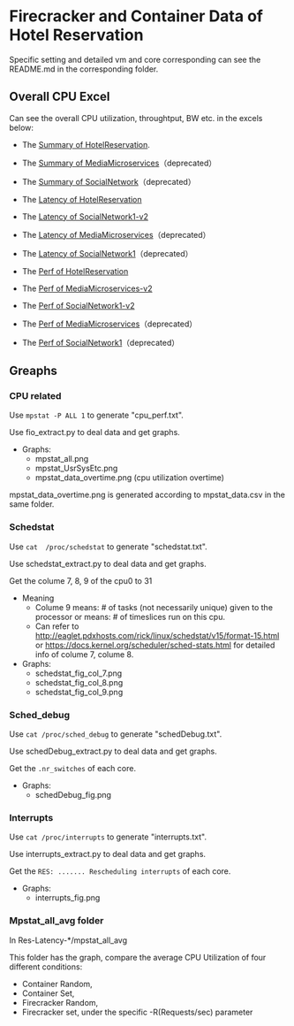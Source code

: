 # Firecracker and Container Data of Hotel Reservation

Specific setting and detailed vm and core corresponding can see the README.md in the corresponding folder.

## Overall CPU Excel
Can see the overall CPU utilization, throughtput, BW etc. in the excels below:

- The [Summary of HotelReservation](https://docs.google.com/spreadsheets/d/1Wd_QWPUeXN8QmSJorNXnRjmlugQj44pf8u961l5VYDA/edit#gid=0).

- The [Summary of MediaMicroservices](https://docs.google.com/spreadsheets/d/15ZE8fhBdG4eqeoF4SKdlxhGHdEUOt4ycIA45QE0sNP0/edit#gid=0)（deprecated）

- The [Summary of SocialNetwork](https://docs.google.com/spreadsheets/d/19gUlqHa60Pn0a4oHwTuilKT-drm3XaGoNARrk3Cob7k/edit#gid=0)（deprecated）

- The [Latency of HotelReservation](https://docs.google.com/spreadsheets/d/1SAPFEOHZ8QP8jzDtzEEULMyZjnnBidJd21M3Xt4HAz8/edit#gid=0)



- The [Latency of SocialNetwork1-v2](https://docs.google.com/spreadsheets/d/1Cy9RjgibUyPHLc6Gp9dHuQ3_c7ULYHVXowZhBgvi-Sk/edit#gid=1488032261)

- The [Latency of MediaMicroservices](https://docs.google.com/spreadsheets/d/19FS-EyBTvXsegDJiu6z5GzgEC7pxxrHD69Eg7wujsFU/edit#gid=0)（deprecated）

- The [Latency of SocialNetwork1](https://docs.google.com/spreadsheets/d/1uyBNdEzSTrxeoCo0qvgatThFoAlMP8Mk3O8fM-V3YTg/edit#gid=0)（deprecated）

- The [Perf of HotelReservation](https://docs.google.com/spreadsheets/d/1TrBh9p-e5ZvEHpTV7RjCnJprcAX9USj5mwxQ-W7hJdI/edit#gid=0)

- The [Perf of MediaMicroservices-v2](https://docs.google.com/spreadsheets/d/1CQmQL74gH_w2xmlM4ZuzPdOE-ZXnCD-OU6Peh6jLdPg/edit#gid=0)

- The [Perf of SocialNetwork1-v2](https://docs.google.com/spreadsheets/d/1ZxWO7HxeGwjVP26gcd8j80Hcx0y-SjdoiyoT9Itowno/edit#gid=0)



- The [Perf of MediaMicroservices](https://docs.google.com/spreadsheets/d/1zaOMOGnkU5PWuiPJSd_X1S7XV-J2tkXLZaWdLIcMfCQ/edit#gid=0)（deprecated）

- The [Perf of SocialNetwork1](https://docs.google.com/spreadsheets/d/1p-JXlBnkdgEr40PYGVKiHzCcRPLQTEYAuPCoLf1HOEs/edit#gid=0)（deprecated）

## Greaphs
### CPU related
Use `mpstat -P ALL 1` to generate "cpu_perf.txt".

Use fio_extract.py to deal data and get graphs.

- Graphs:
    - mpstat_all.png
    - mpstat_UsrSysEtc.png
    - mpstat_data_overtime.png (cpu utilization overtime)

mpstat_data_overtime.png is generated according to mpstat_data.csv in the same folder.

### Schedstat
Use `cat  /proc/schedstat` to generate "schedstat.txt".

Use schedstat_extract.py to deal data and get graphs.

Get the colume 7, 8, 9 of the cpu0 to 31
- Meaning
    - Colume 9 means: # of tasks (not necessarily unique) given to the processor or means: # of timeslices run on this cpu.
    - Can refer to http://eaglet.pdxhosts.com/rick/linux/schedstat/v15/format-15.html or https://docs.kernel.org/scheduler/sched-stats.html for detailed info of colume 7, colume 8.
- Graphs:
    - schedstat_fig_col_7.png
    - schedstat_fig_col_8.png
    - schedstat_fig_col_9.png

### Sched_debug
Use `cat /proc/sched_debug` to generate "schedDebug.txt".

Use schedDebug_extract.py to deal data and get graphs.

Get the `.nr_switches` of each core.
- Graphs:
    - schedDebug_fig.png

### Interrupts
Use `cat /proc/interrupts` to generate "interrupts.txt".

Use interrupts_extract.py to deal data and get graphs.

Get the `RES: ....... Rescheduling interrupts` of each core.
- Graphs:
    - interrupts_fig.png


### Mpstat_all_avg folder
In Res-Latency-*/mpstat_all_avg

This folder has the graph, compare the average CPU Utilization of four different conditions: 
- Container Random, 
- Container Set, 
- Firecracker Random, 
- Firecracker set, 
under the specific -R(Requests/sec) parameter